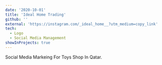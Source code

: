 ```yaml
---
date: '2020-10-01'
title: 'Ideal Home Trading'
github: ''
external: 'https://instagram.com/_ideal_home__?utm_medium=copy_link'
tech:
  - Logo
  - Social Media Management
showInProjects: true
---
```


Social Media Markeing For Toys Shop In Qatar.
